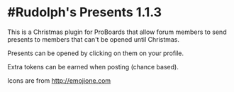 #Rudolph's Presents 1.1.3
=========================

This is a Christmas plugin for ProBoards that allow forum members to send presents to members that can't be opened until Christmas.

Presents can be opened by clicking on them on your profile.

Extra tokens can be earned when posting (chance based).

Icons are from http://emojione.com